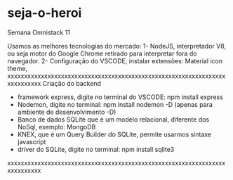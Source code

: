# seja-o-heroi
Semana Omnistack 11


Usamos as melhores tecnologias do mercado:
1- NodeJS, interpretador V8, ou seja motor do Google Chrome retirado para interpretar fora do navegador.
2- Configuração do VSCODE, instalar extensões:  Material icon theme, 
xxxxxxxxxxxxxxxxxxxxxxxxxxxxxxxxxxxxxxxxxxxxxxxxxxxxxxxxxxxxxxxxxxxxxxxxxxx
Criação do backend
- framework express, digite no terminal do VSCODE: npm install express 
- Nodemon, digite no terminal: npm install nodemon -D  (apenas para ambiente de desenvolvimento -D) 
- Banco de dados SQLite que é um modelo relacional, diferente dos NoSql, exemplo: MongoDB
- KNEX, que é um Query Builder do SQLite, permite usarmos sintaxe javascript
- driver do SQLite, digite no terminal: npm install sqlite3

xxxxxxxxxxxxxxxxxxxxxxxxxxxxxxxxxxxxxxxxxxxxxxxxxxxxxxxxxxxxxxxxxxxxxxxxxxx

